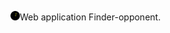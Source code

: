 <img src="https://github.com/Alpaca00/alpaca_web/blob/main/opponent_app/static/img/squash-ball.png" width="15" height="15" alt="team"/>Web application Finder-opponent.
